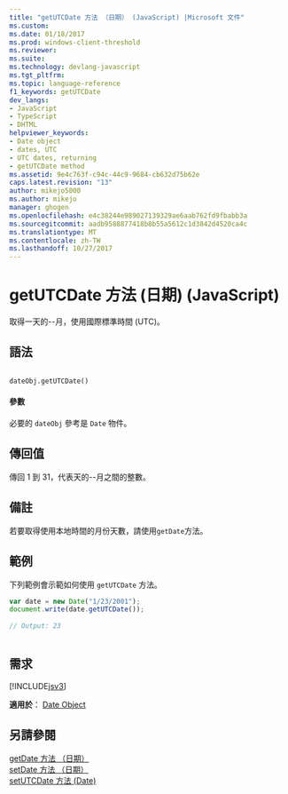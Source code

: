 ```yaml
---
title: "getUTCDate 方法 （日期） (JavaScript) |Microsoft 文件"
ms.custom: 
ms.date: 01/18/2017
ms.prod: windows-client-threshold
ms.reviewer: 
ms.suite: 
ms.technology: devlang-javascript
ms.tgt_pltfrm: 
ms.topic: language-reference
f1_keywords: getUTCDate
dev_langs:
- JavaScript
- TypeScript
- DHTML
helpviewer_keywords:
- Date object
- dates, UTC
- UTC dates, returning
- getUTCDate method
ms.assetid: 9e4c763f-c94c-44c9-9684-cb632d75b62e
caps.latest.revision: "13"
author: mikejo5000
ms.author: mikejo
manager: ghogen
ms.openlocfilehash: e4c38244e989027139329ae6aab762fd9fbabb3a
ms.sourcegitcommit: aadb9588877418b8b55a5612c1d3842d4520ca4c
ms.translationtype: MT
ms.contentlocale: zh-TW
ms.lasthandoff: 10/27/2017
---
```

# <a name="getutcdate-method-date-javascript"></a>getUTCDate 方法 (日期) (JavaScript)
取得一天的--月，使用國際標準時間 (UTC)。  
  
## <a name="syntax"></a>語法  
  
```  
  
dateObj.getUTCDate()   
```  
  
#### <a name="parameters"></a>參數  
 必要的 `dateObj` 參考是 `Date` 物件。  
  
## <a name="return-value"></a>傳回值  
 傳回 1 到 31，代表天的--月之間的整數。  
  
## <a name="remarks"></a>備註  
 若要取得使用本地時間的月份天數，請使用`getDate`方法。  
  
## <a name="example"></a>範例  
 下列範例會示範如何使用 `getUTCDate` 方法。  
  
```JavaScript  
var date = new Date("1/23/2001");  
document.write(date.getUTCDate());  
  
// Output: 23  
  
```  
  
## <a name="requirements"></a>需求  
 [!INCLUDE[jsv3](../../javascript/reference/includes/jsv3-md.md)]  
  
 **適用於**： [Date Object](../../javascript/reference/date-object-javascript.md)  
  
## <a name="see-also"></a>另請參閱  
 [getDate 方法 （日期）](../../javascript/reference/getdate-method-date-javascript.md)   
 [setDate 方法 （日期）](../../javascript/reference/setdate-method-date-javascript.md)   
 [setUTCDate 方法 (Date)](../../javascript/reference/setutcdate-method-date-javascript.md)